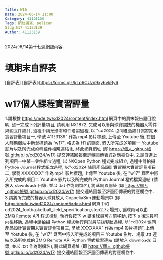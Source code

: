 ```yaml
---
Title: W16
Date: 2024-06-14 11:00
Category: 41123139
Tags: 網誌編寫, pelican
Slug:W17 41123139
Author: 41123139
---
```


2024/06/14第十七週網誌內容.

<!-- PELICAN_END_SUMMARY -->

# 填期末自評表
[自評表]
[自評表]:https://forms.gle/kLp6CUyn9xy6ybRy6
# w17個人課程實習評量 
1.請根據 https://mde.tw/cd2024/content/index.html 網頁中的期末報告題目說明, 逐一完成下列評量項目,
請利用 NX1872, 完成可以參與球賽競技的機器人零件與組立件設計, 過程中請拍攝零組件繪製過程, 以 "cd2024 協同產品設計實習期末實習評量項目一, 學號 41123139" 作為 mp4 影片標題, 上傳至 Youtube 後, 在個人靜態網站中新增標題為 "w17", 格式為 H1 的頁面, 嵌入所完成的項目一 Youtube 影片以及所完成的零組件檔案連結後, 將此網頁網址 (即 https://個人_github帳號.github.io/cd2024/w17) 提交連結回報至評量回傳表的對應欄位中.
2.請自選上列項目一中某一零件組立過程, 以 NXOpen Python 程式完成組立, 過程中請拍攝 Python Journal 程式組立過程, 以"cd2024 協同產品設計實習期末實習評量項目二, 學號 XXXXXXX" 作為 mp4 影片標題, 上傳至 Youtube 後, 在 "w17" 頁面中嵌入所完成的項目二 Youtube 影片以及所完成的 Python Journal 程式檔案連結 (請放入 downloads 目錄, 並以 .txt 作為副檔名), 將此網頁網址 (即 https://個人_github帳號.github.io/cd2024/w17) 提交連結回報至評量回傳表的對應欄位中.
3.請將所完成的機器人球員放入 CoppeliaSim 運動場景中 (即 https://mde.tw/cd2024/content/index.html 網頁中的 cd2024_footbasketball_field_specification_step2.7z 場景), 讓球員可以由 ZMQ Remote API 程式控制, 執行後按下 w 鍵後球員可向前移動, 按下 s 後球員可向後移動, 過程中請拍攝 Python 程式執行與球員前後移動過程, 以"cd2024 協同產品設計實習期末實習評量項目三, 學號 XXXXXXX" 作為 mp4 影片標題", 上傳至 Youtube 後, 在 "w17" 頁面中嵌入所完成的項目三 Youtube 影片、場景 .ttt 連結以及所完成的 ZMQ Remote API Python 程式檔案連結 (請放入 downloads 目錄, 並以 .txt 作為副檔名), 將此網頁網址 (即 https://個人_github帳號.github.io/cd2024/w17) 提交連結回報至評量回傳表的對應欄位中.